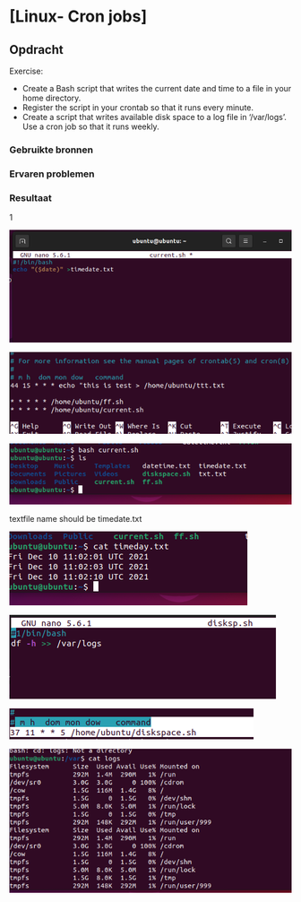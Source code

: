 # [Linux- Cron jobs]



## Opdracht

Exercise:

- Create a Bash script that writes the current date and time to a file in your home directory.
- Register the script in your crontab so that it runs every minute.
- Create a script that writes available disk space to a log file in ‘/var/logs’. Use a cron job so that it runs weekly.




### Gebruikte bronnen


### Ervaren problemen


### Resultaat
1

![alt text](https://github.com/techgrounds/cloud-6-repo-rupaliBC/blob/main/00_includes/cron1.png)

![alt text](https://github.com/techgrounds/cloud-6-repo-rupaliBC/blob/main/00_includes/cron2.png)

![alt text](https://github.com/techgrounds/cloud-6-repo-rupaliBC/blob/main/00_includes/cron3.png)

textfile name should be timedate.txt

![alt text](https://github.com/techgrounds/cloud-6-repo-rupaliBC/blob/main/00_includes/cron4.png)

![alt text](https://github.com/techgrounds/cloud-6-repo-rupaliBC/blob/main/00_includes/cronn1.png)

![alt text](https://github.com/techgrounds/cloud-6-repo-rupaliBC/blob/main/00_includes/cronn3.png)

![alt text](https://github.com/techgrounds/cloud-6-repo-rupaliBC/blob/main/00_includes/cronn4.png)






